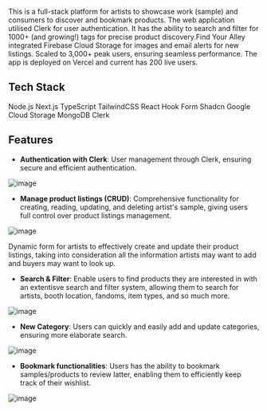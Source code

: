 This is a full-stack platform for artists to showcase work (sample) and consumers to discover and bookmark products. The web application utilised Clerk for user authentication. It has the ability to search and filter for 1000+ (and growing!) tags for precise product discovery.Find Your Alley integrated Firebase Cloud Storage for images and email alerts for new listings. Scaled to 3,000+ peak users, ensuring seamless performance. The app is deployed on Vercel and current has 200 live users. 

## Tech Stack
Node.js
Next.js
TypeScript
TailwindCSS
React Hook Form
Shadcn
Google Cloud Storage
MongoDB
Clerk

 ## Features
- **Authentication with Clerk**: User management through Clerk, ensuring secure and efficient authentication.

![image](https://github.com/user-attachments/assets/1bfe81d6-69a3-44db-9973-0aeafac6999f)


- **Manage product listings (CRUD)**: Comprehensive functionality for creating, reading, updating, and deleting artist's sample, giving users full control over product listings management.

![image](https://github.com/user-attachments/assets/d9b232aa-abeb-4e17-80cb-943ae4fb9a59)

Dynamic form for artists to effectively create and update their product listings, taking into consideration all the information artists may want to add and buyers may want to look up.


- **Search & Filter**: Enable users to find products they are interested in with an extentisve search and filter system, allowing them to search for artists, booth location, fandoms, item types, and so much more.

![image](https://github.com/user-attachments/assets/d38c4af8-7d09-4201-80c0-6008e6fe5012)


- **New Category**: Users can quickly and easily add and update categories, ensuring more elaborate search.

![image](https://github.com/user-attachments/assets/2cb2bdcd-8cf4-4874-aed1-95cd54e00c5f)


- **Bookmark functionalities**: Users has the ability to bookmark samples/products to review latter, enabling them to efficiently keep track of their wishlist. 

![image](https://github.com/user-attachments/assets/8d79b7cf-bfbb-47fd-9dad-4d106359d3eb)

